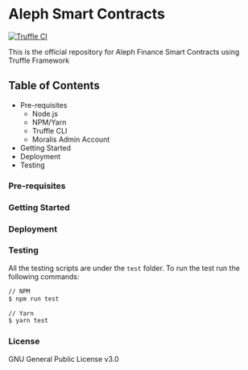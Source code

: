 # Aleph Smart Contracts

[![Truffle CI](https://github.com/Aleph-Finance/aleph-smart-contracts/actions/workflows/node.js.yml/badge.svg?branch=main)](https://github.com/Aleph-Finance/aleph-smart-contracts/actions/workflows/node.js.yml)

This is the official repository for Aleph Finance Smart Contracts using Truffle Framework

## Table of Contents
- Pre-requisites
  - Node.js
  - NPM/Yarn
  - Truffle CLI
  - Moralis Admin Account
- Getting Started
- Deployment
- Testing

### Pre-requisites

### Getting Started

### Deployment

### Testing

All the testing scripts are under the `test` folder. To run the test run the following commands:

```bash
// NPM
$ npm run test

// Yarn
$ yarn test
```

### License
GNU General Public License v3.0
